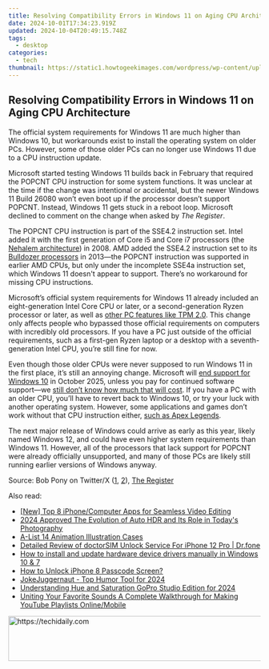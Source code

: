 ```yaml
---
title: Resolving Compatibility Errors in Windows 11 on Aging CPU Architecture
date: 2024-10-01T17:34:23.919Z
updated: 2024-10-04T20:49:15.748Z
tags:
  - desktop
categories:
  - tech
thumbnail: https://static1.howtogeekimages.com/wordpress/wp-content/uploads/2023/08/windows-11-2.jpg
---
```


## Resolving Compatibility Errors in Windows 11 on Aging CPU Architecture

The official system requirements for Windows 11 are much higher than Windows 10, but workarounds exist to install the operating system on older PCs. However, some of those older PCs can no longer use Windows 11 due to a CPU instruction update.

 Microsoft started testing Windows 11 builds back in February that required the POPCNT CPU instruction for some system functions. It was unclear at the time if the change was intentional or accidental, but the newer Windows 11 Build 26080 won’t even boot up if the processor doesn’t support POPCNT. Instead, Windows 11 gets stuck in a reboot loop. Microsoft declined to comment on the change when asked by _The Register_.

 The POPCNT CPU instruction is part of the SSE4.2 instruction set. Intel added it with the first generation of Core i5 and Core i7 processors (the [Nehalem architecture](https://en.wikipedia.org/wiki/Nehalem%5F%28microarchitecture%29)) in 2008\. AMD added the SSE4.2 instruction set to its [Bulldozer processors](https://en.wikipedia.org/wiki/Bulldozer%5F%28microarchitecture%29) in 2013—the POPCNT instruction was supported in earlier AMD CPUs, but only under the incomplete SSE4a instruction set, which Windows 11 doesn't appear to support. There’s no workaround for missing CPU instructions.

 Microsoft’s official system requirements for Windows 11 already included an eight-generation Intel Core CPU or later, or a second-generation Ryzen processor or later, as well as [other PC features like TPM 2.0](https://ai-video-apps.techidaily.com/new-mkv-file-trimming-made-simple-top-3-mac-apps-for-2024/). This change only affects people who bypassed those official requirements on computers with incredibly old processors. If you have a PC just outside of the official requirements, such as a first-gen Ryzen laptop or a desktop with a seventh-generation Intel CPU, you’re still fine for now.

 Even though those older CPUs were never supposed to run Windows 11 in the first place, it’s still an annoying change. Microsoft will [end support for Windows 10](https://remote-screen-capture.techidaily.com/new-in-2024-screenflow-unleashed-the-ultimate-macos-experience/) in October 2025, unless you pay for continued software support—we [still don’t know how much that will cost](https://hardware-tips.techidaily.com/unlocking-innovations-in-computers-and-electronics-on-toms-hardware/). If you have a PC with an older CPU, you’ll have to revert back to Windows 10, or try your luck with another operating system. However, some applications and games don’t work without that CPU instruction either, [such as Apex Legends](https://steamcommunity.com/app/1172470/discussions/0/3001047413708016057/).

 The next major release of Windows could arrive as early as this year, likely named Windows 12, and could have even higher system requirements than Windows 11\. However, all of the processors that lack support for POPCNT were already officially unsupported, and many of those PCs are likely still running earlier versions of Windows anyway.

 Source: Bob Pony on Twitter/X ([1](https://twitter.com/TheBobPony/status/1758023533064565076), [2](https://twitter.com/TheBobPony/status/1781922187252797805)), [The Register](https://www.theregister.com/2024/04/23/windows%5F11%5Fcpu%5Frequirements/)

<ins class="adsbygoogle"
     style="display:block"
     data-ad-format="autorelaxed"
     data-ad-client="ca-pub-7571918770474297"
     data-ad-slot="1223367746"></ins>

<ins class="adsbygoogle"
     style="display:block"
     data-ad-client="ca-pub-7571918770474297"
     data-ad-slot="8358498916"
     data-ad-format="auto"
     data-full-width-responsive="true"></ins>

<span class="atpl-alsoreadstyle">Also read:</span>
<div><ul>
<li><a href="https://some-skills.techidaily.com/new-top-8-iphonecomputer-apps-for-seamless-video-editing/"><u>[New] Top 8 iPhone/Computer Apps for Seamless Video Editing</u></a></li>
<li><a href="https://some-skills.techidaily.com/2024-approved-the-evolution-of-auto-hdr-and-its-role-in-todays-photography/"><u>2024 Approved The Evolution of Auto HDR and Its Role in Today's Photography</u></a></li>
<li><a href="https://extra-hints.techidaily.com/a-list-14-animation-illustration-cases/"><u>A-List 14 Animation Illustration Cases</u></a></li>
<li><a href="https://iphone-unlock.techidaily.com/detailed-review-of-doctorsim-unlock-service-for-iphone-12-pro-drfone-by-drfone-ios/"><u>Detailed Review of doctorSIM Unlock Service For iPhone 12 Pro | Dr.fone</u></a></li>
<li><a href="https://blog-min.techidaily.com/how-to-install-and-update-hardware-device-drivers-manually-in-windows-10-and-7-by-drivereasy-guide/"><u>How to install and update hardware device drivers manually in Windows 10 & 7</u></a></li>
<li><a href="https://ios-unlock.techidaily.com/how-to-unlock-iphone-8-passcode-screen-by-drfone-ios/"><u>How to Unlock iPhone 8 Passcode Screen?</u></a></li>
<li><a href="https://some-skills.techidaily.com/jokejuggernaut-top-humor-tool-for-2024/"><u>JokeJuggernaut - Top Humor Tool for 2024</u></a></li>
<li><a href="https://some-skills.techidaily.com/understanding-hue-and-saturation-gopro-studio-edition-for-2024/"><u>Understanding Hue and Saturation GoPro Studio Edition for 2024</u></a></li>
<li><a href="https://youtube-clips.techidaily.com/uniting-your-favorite-sounds-a-complete-walkthrough-for-making-youtube-playlists-onlinemobile/"><u>Uniting Your Favorite Sounds A Complete Walkthrough for Making YouTube Playlists Online/Mobile</u></a></li>
</ul></div>

<!-- affiliate ads begin -->
<a href="https://appsumo.8odi.net/c/5597632/2151894/7443" target="_top" id="2151894">
  <img src="//a.impactradius-go.com/display-ad/7443-2151894" border="0" alt="https://techidaily.com" width="728" height="90"/>
</a>
<img height="0" width="0" src="https://appsumo.8odi.net/i/5597632/2151894/7443" style="position:absolute;visibility:hidden;" border="0" />
<!-- affiliate ads end -->

